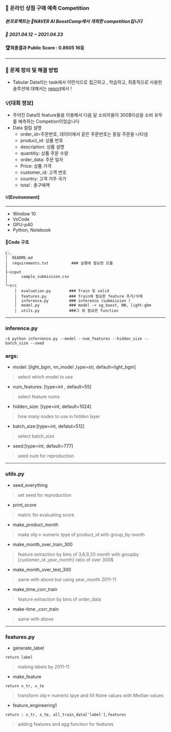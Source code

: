 
### 📜 온라인 상점 구매 예측 Competition
##### 본프로젝트는 🚀NAVER AI BoostCamp에서 개최한 competition입니다
##### 📆 2021.04.12 ~ 2021.04.23
#### 🏆최종결과 Public Score : 0.8605 16등

---
### 👀 문제 정의 및 해결 방법

- Tabular Data라는 task에서 어떤식으로 접근하고 , 학습하고, 최종적으로 사용한 솔루션에 대해서는 [report](https://songbae.oopy.io/8ced5f47-6afe-4bc6-9228-fb84fad7e094)에서 !


### 💡[대회 정보]

- 주어진 Data의 feature들을 이용해서 다음 달 소비자들이 300$이상을 소비 유무를 예측하는 Competion이었습니다
- Data 컬럼 설명
    -  order_id=주문번호, 데이터에서 같은 주문번호는 동일 주문을 나타냄
    -  product_id: 상품 번호 
    -  description: 상품 설명 
    -  quantitiy: 상품 주문 수량 
    -  order_data: 주문 일자 
    -  Price: 상품 가격 
    -  customer_id: 고객 번호 
    -  country: 고객 거주 국가 
    -  total : 총구매액 
   
#### 💡[Environment]
---
- Window 10
- VsCode
- GPU-p40
- Python, Notebook

#### 📑Code 구조

```
C:.
│  README.md
│  requirements.txt          ### 실행에 필요한 모듈 
│
├─input
│      sample_submission.csv  
│
└─src
    │  evaluation.py        ### Train 및 valid 
    │  features.py          ### Train에 필요한 feature 추가/삭제
    │  inference.py         ### inference (submission )
    │  model.py             ### model -> xg_boost, NN, light-gbm 
    │  utils.py             ###그 외 필요한 function

```
 ---
 
### inference.py
```
~$ python infernence.py --model --num_features --hidden_size --batch_size --seed 
```
### args:
  - model: [light_bgm, nn_model ,type=str, default=light_bgm] 
  > select which model to use 

  - num_features: [type=int , default=55] 
  > select feature nums 

  - hidden_size: [type=int, default=1024] 
  > how many nodes to use in hidden layer 

  - batch_size:[type=int, defalut=512] 
  > select batch_size

  - seed:[type=int, default=777] 
  > seed num for reproduction 

--- 

### utils.py 
  - seed_everything
  > set seed for reproduction

  - print_score
  > matric for evaluating score 
  - make_product_month
  > make obj-> numeric tpye of product_id with group_by month
  - make_month_over_train_300
  > feature extraction by bins of 3,6,9,20 month with groupby [customer_id ,year_month] ratio of over 300$
  - make_month_over_test_300
  > same with above but using year_month 2011-11
  - make_time_corr_train
  > feature extraction by bins of order_data 

  - make-time _corr_train
  > same with above
---
### features.py 

- generate_label
```
return label
```
> making labels by 2011-11 
- make_feature 
```
return x_tr, x_te
```
> transform obj-> numeric tpye and fill None values with Median values 
- feature_engineering1
```
return : x_tr, x_te, all_train_data['label'],features
```
> adding features and agg function for features 



